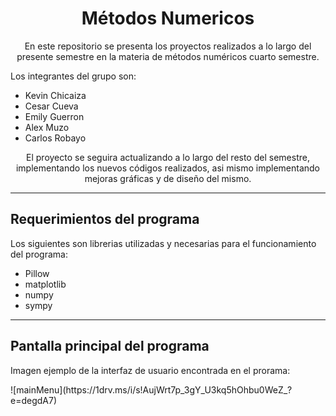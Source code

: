 <h1 align="center">
Métodos Numericos
</h1>

<p align="center">
En este repositorio se presenta los proyectos realizados a lo largo del presente semestre en la materia de métodos numéricos cuarto semestre. 
</p>
<p>
  Los integrantes del grupo son:
</p>
<ul>
  <li>Kevin Chicaiza
  <li>Cesar Cueva
  <li>Emily Guerron
  <li>Alex Muzo
  <li>Carlos Robayo  
</ul>

<p align="center">
  El proyecto se seguira actualizando a lo largo del resto del semestre, implementando los nuevos códigos realizados, asi mismo implementando mejoras gráficas y de diseño del mismo.
</p>

<hr>

<h2> Requerimientos del programa</h2>
<p> Los siguientes son librerias utilizadas y necesarias para el funcionamiento del programa: </p>
<ul>
  <li>Pillow</li>
  <li>matplotlib</li>
  <li>numpy</li>
  <li>sympy</li>
</ul>
<hr>
<h2>Pantalla principal del programa</h2>
<p>Imagen ejemplo de la interfaz de usuario encontrada en el prorama: </p>
![mainMenu](https://1drv.ms/i/s!AujWrt7p_3gY_U3kq5hOhbu0WeZ_?e=degdA7)

